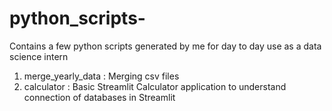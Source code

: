 # python_scripts-
Contains a few python scripts generated by me for day to day use as a data science intern 

1. merge_yearly_data : Merging csv files
2. calculator : Basic Streamlit Calculator application to understand connection of databases in Streamlit 
